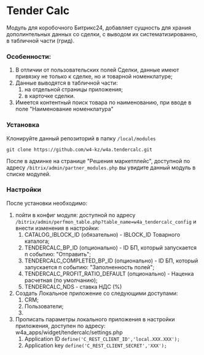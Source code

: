 # Tender Calc

Модуль для коробочного Битрикс24,
добавляет сущность для храния дополинтельных данных со сделки,
с выводом их систематизированно, в табличной части (грид).

### Особенности:
1. В отличии от пользовательских полей Сделки, данные имеют привязку не только к сделке,
   но и товарной номенклатуре;
2. Данные выводятся в табличной части:
    1. на отдельной страницы приложения;
    2. в карточке сделки.
3. Имеется контентный поиск товара по наименованию, при вводе в поле "Наименование номенклатура"

### Установка

Клонируйте данный репозиторий в папку `/local/modules`

```
git clone https://github.com/w4-kz/w4a.tendercalc.git
```

После в админке на странице "Решения маркетплейс", 
доступной по адресу `/bitrix/admin/partner_modules.php` 
вы увидите данный модуль в списке модулей.

### Настройки

После установки необходимо:
1. пойти в конфиг модуля: 
   доступной по адресу `/bitrix/admin/perfmon_table.php?table_name=w4a_tendercalc_config` 
    и внести изменения в настройки:
    1. CATALOG_IBLOCK_ID (обязательно) - IBLOCK_ID Товарного каталога;
    2. TENDERCALC_BP_ID (опционально) - ID БП, который запускается п событию: "Отправить";
    3. TENDERCALC_COMPLETED_BP_ID (опционально) - ID БП, который запускается п событию: "Заполненность полей";
    4. TENDERCALC_PROFIT_RATIO_DEFAULT (опционально) - Наценка расчетная (по умолчанию);
    5. TENDERCALC_NDS - ставка НДС (%)
2. Создать Локальное приложение со следующими доступами:
    1. CRM;
    2. Пользователи;
    3. 
3. Прописать параметры локального приложения в настройки приложения,
   доступен по адресу: w4a_apps/widget/tendercalc/settings.php
   1. Application ID
   `define('C_REST_CLIENT_ID','local.XXX.XXX');`
   2. Application key
   `
   define('C_REST_CLIENT_SECRET','XXX');
   `